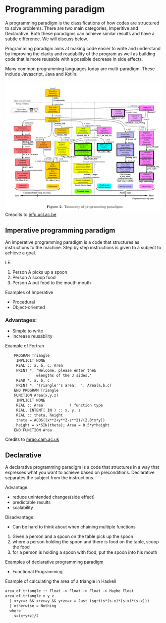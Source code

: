 # Programming paradigm

A programming paradigm is the classifications of how codes are structured to solve problems.
There are two main categories, Imperitive and Declarative. Both these paradigms can achieve similar results and have a subtle difference. We will discuss below.

Programming paradigm aims at making code easier to write and understand by improving the clarity and readability of the program as well as building code that is more reusable with a possible decrease in side effects.

Many common programming languages today are multi-paradigm. These include Javascript, Java and Kotlin.

![paragigm](./_media/taxonomyOfProgrammingParadigms.png)
Creadits to [info.ucl.ac.be](https://www.info.ucl.ac.be/~pvr/VanRoyChapter.pdf)

## Imperative programming paradigm

An imperative programming paradigm is a code that structures as instructions to the machine. Step by step instructions is given to a subject to achieve a goal.

I.E.

1. Person A picks up a spoon
2. Person A scoop food
3. Person A put food to the mouth mouth

Examples of Imperative

- Procedural
- Object-oriented

### Advantages:

- Simple to write
- increase reusability

Example of Fortran

```
    PROGRAM Triangle
     IMPLICIT NONE
     REAL :: a, b, c, Area
     PRINT *, 'Welcome, please enter the&
              &lengths of the 3 sides.'
     READ *, a, b, c
     PRINT *, 'Triangle''s area:  ', Area(a,b,c)
    END PROGRAM Triangle
    FUNCTION Area(x,y,z)
     IMPLICIT NONE
     REAL :: Area            ! function type
     REAL, INTENT( IN ) :: x, y, z
     REAL :: theta, height
     theta = ACOS((x**2+y**2-z**2)/(2.0*x*y))
     height = x*SIN(theta); Area = 0.5*y*height
    END FUNCTION Area
```

Credits to [mrao.cam.ac.uk](http://www.mrao.cam.ac.uk/~pa/f90Notes/HTMLNotesnode40.html)

## Declarative

A declarative programming paradigm is a code that structures in a way that expresses what you want to achieve based on preconditions. Declarative separates the subject from the instructions.

Advantage:

- reduce unintended changes(side effect)
- predictable results
- scalability

Disadvantage:

- Can be hard to think about when chaining multiple functions

1. Given a person and a spoon on the table pick up the spoon
2. where a person holding the spoon and there is food on the table, scoop the food
3. for a person is holding a spoon with food, put the spoon into his mouth

Examples of declarative programming paradigm

- Functional Programming

Example of calculating the area of a triangle in Haskell

```
area_of_triangle :: Float -> Float -> Float -> Maybe Float
area_of_triangle x y z
  | x+y>=z && x+z>=y && y+z>=x = Just (sqrt(s*(s-x)*(s-x)*(s-x)))
  | otherwise = Nothing
  where
    s=(x+y+z)/2
```
